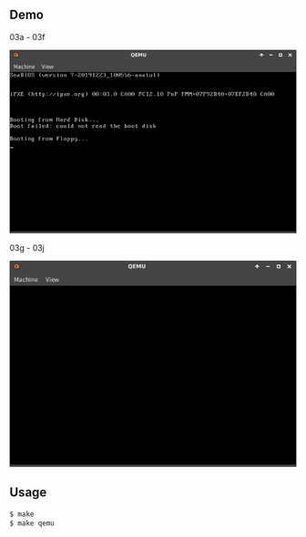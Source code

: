 ## Demo

03a - 03f

![template](https://github.com/watermelon892/OSPractice/blob/master/03/pic/03.png)

03g - 03j

![template](https://github.com/watermelon892/OSPractice/blob/master/03/pic/03g.png)

## Usage

```
$ make
$ make qemu
```

